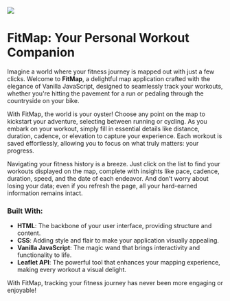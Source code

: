 <img src="./images/project-preview.png" ></img>

# FitMap: Your Personal Workout Companion

Imagine a world where your fitness journey is mapped out with just a few clicks. Welcome to **FitMap**, a delightful map application crafted with the elegance of Vanilla JavaScript, designed to seamlessly track your workouts, whether you're hitting the pavement for a run or pedaling through the countryside on your bike.

With FitMap, the world is your oyster! Choose any point on the map to kickstart your adventure, selecting between running or cycling. As you embark on your workout, simply fill in essential details like distance, duration, cadence, or elevation to capture your experience. Each workout is saved effortlessly, allowing you to focus on what truly matters: your progress.

Navigating your fitness history is a breeze. Just click on the list to find your workouts displayed on the map, complete with insights like pace, cadence, duration, speed, and the date of each endeavor. And don’t worry about losing your data; even if you refresh the page, all your hard-earned information remains intact.

### Built With:

- **HTML**: The backbone of your user interface, providing structure and content.
- **CSS**: Adding style and flair to make your application visually appealing.
- **Vanilla JavaScript**: The magic wand that brings interactivity and functionality to life.
- **Leaflet API**: The powerful tool that enhances your mapping experience, making every workout a visual delight.

With FitMap, tracking your fitness journey has never been more engaging or enjoyable!

